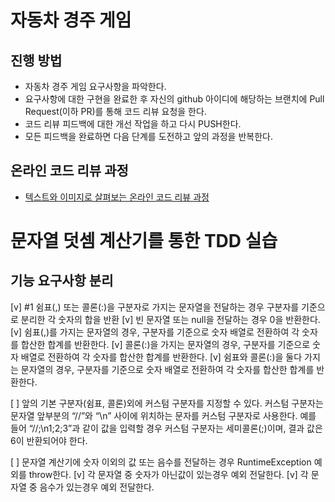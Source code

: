 # 자동차 경주 게임
## 진행 방법
* 자동차 경주 게임 요구사항을 파악한다.
* 요구사항에 대한 구현을 완료한 후 자신의 github 아이디에 해당하는 브랜치에 Pull Request(이하 PR)를 통해 코드 리뷰 요청을 한다.
* 코드 리뷰 피드백에 대한 개선 작업을 하고 다시 PUSH한다.
* 모든 피드백을 완료하면 다음 단계를 도전하고 앞의 과정을 반복한다.

## 온라인 코드 리뷰 과정
* [텍스트와 이미지로 살펴보는 온라인 코드 리뷰 과정](https://github.com/next-step/nextstep-docs/tree/master/codereview)

# 문자열 덧셈 계산기를 통한 TDD 실습
## 기능 요구사항 분리

[v] #1 쉼표(,) 또는 콜론(:)을 구분자로 가지는 문자열을 전달하는 경우 구분자를 기준으로 분리한 각 숫자의 합을 반환
    [v] 빈 문자열 또는 null을 전달하는 경우 0을 반환한다.
    [v] 쉼표(,)를 가지는 문자열의 경우, 구분자를 기준으로 숫자 배열로 전환하여 각 숫자를 합산한 합계를 반환한다.
    [v] 콜론(:)을 가지는 문자열의 경우, 구분자를 기준으로 숫자 배열로 전환하여 각 숫자를 합산한 합계를 반환한다.
    [v] 쉼표와 콜론(:)을 둘다 가지는 문자열의 경우, 구분자를 기준으로 숫자 배열로 전환하여 각 숫자를 합산한 합계를 반환한다.

[ ] 앞의 기본 구분자(쉼표, 콜론)외에 커스텀 구분자를 지정할 수 있다. 커스텀 구분자는 문자열 앞부분의 “//”와 “\n” 사이에 위치하는 문자를 커스텀 구분자로 사용한다. 예를 들어 “//;\n1;2;3”과 같이 값을 입력할 경우 커스텀 구분자는 세미콜론(;)이며, 결과 값은 6이 반환되어야 한다.

[ ] 문자열 계산기에 숫자 이외의 값 또는 음수를 전달하는 경우 RuntimeException 예외를 throw한다.
    [v] 각 문자열 중 숫자가 아닌값이 있는경우 예외 전달한다.
    [v] 각 문자열 중 음수가 있는경우 예외 전달한다.

